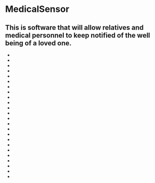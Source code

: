 # MedicalSensor
This is software that will allow relatives and medical personnel to keep notified of the well being of a loved one.
-
-
-
-
-
-
-
-
-
-
-
-
-
-
-
-
-
-
-
-
-
-
-
-
-
